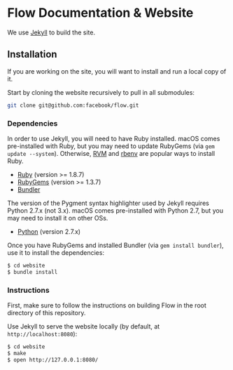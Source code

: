 # Flow Documentation & Website

We use [Jekyll](http://jekyllrb.com/) to build the site.

## Installation

If you are working on the site, you will want to install and run a local copy
of it.

Start by cloning the website recursively to pull in all submodules:

```sh
git clone git@github.com:facebook/flow.git
```

### Dependencies

In order to use Jekyll, you will need to have Ruby installed. macOS comes
pre-installed with Ruby, but you may need to update RubyGems (via
`gem update --system`). Otherwise, [RVM](https://rvm.io/) and
[rbenv](https://github.com/sstephenson/rbenv) are popular ways to install Ruby.

- [Ruby](http://www.ruby-lang.org/) (version >= 1.8.7)
- [RubyGems](http://rubygems.org/) (version >= 1.3.7)
- [Bundler](http://bundler.io/)

The version of the Pygment syntax highlighter used by Jekyll requires Python
2.7.x (not 3.x). macOS comes pre-installed with Python 2.7, but you may need to
install it on other OSs.

- [Python](https://www.python.org) (version 2.7.x)

Once you have RubyGems and installed Bundler (via `gem install bundler`), use
it to install the dependencies:

```sh
$ cd website
$ bundle install
```

### Instructions

First, make sure to follow the instructions on building Flow in the root
directory of this repository.

Use Jekyll to serve the website locally (by default, at
`http://localhost:8080`):

```sh
$ cd website
$ make
$ open http://127.0.0.1:8080/
```
